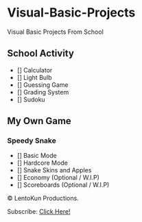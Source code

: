 # Visual-Basic-Projects
Visual Basic Projects From School

## School Activity
- [] Calculator
- [] Light Bulb
- [] Guessing Game
- [] Grading System
- [] Sudoku

## My Own Game
### Speedy Snake
- [] Basic Mode
- [] Hardcore Mode
- [] Snake Skins and Apples
- [] Economy (Optional / W.I.P)
- [] Scoreboards (Optional / W.I.P)

© LentoKun Productions.

Subscribe: [Click Here!](https://youtube.com/c/LentoKun)

